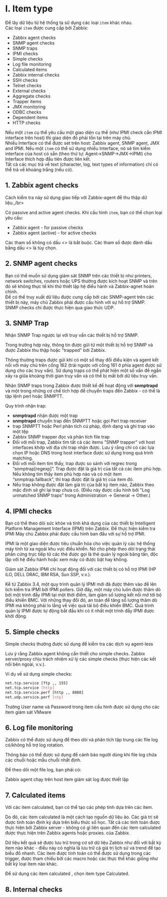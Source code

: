 # I. Item type

Để lây dữ liệu từ hệ thống ta sử dụng các loại `item` khác nhau.</br>
Các loại `item` được cung cấp bởi Zabbix:

- Zabbix agent checks
- SNMP agent checks
- SNMP traps
- IPMI checks
- Simple checks
- Log file monitoring
- Calculated items
- Zabbix internal checks
- SSH checks
- Telnet checks
- External checks
- Aggregate checks
- Trapper items
- JMX monitoring
- ODBC checks
- Dependent items
- HTTP checks

Nếu một `item` cụ thể yêu cầu một giao diện cụ thể (như IPMI check cần IPMI interface trên host) thì giao diện đó phải tồn tại trên máy chủ.</br>
Nhiều Interface có thể được set trên host: Zabbix agent, SNMP agent, JMX and IPMI. Nếu một `item` có thể sử dụng nhiều Interface, nó sẽ tìm kiếm interface của host có sẵn (theo thứ tự: Agent→SNMP→JMX→IPMI) cho Interface thích hợp đầu tiên được liên kết.</br>
Tất cả các mục trả về text (character, log, text types of information) chỉ có thể trả về khoảng trắng (nếu có).
## 1. Zabbix agent checks

Cách kiểm tra này sử dụng giao tiếp với Zabbix-agent để thu thập dữ liệu.,/br>

Có passive and active agent checks. Khi cấu hình `item`, bạn có thể chọn loại yêu cầu:
- Zabbix agent - for passive checks
- Zabbix agent (active) - for active checks

Các tham số không có dấu <> là bắt buộc. Các tham số được đánh dấu bằng dấu <> là tùy chọn.
## 2. SNMP agent checks
Bạn có thể muốn sử dụng giám sát SNMP trên các thiết bị như  printers, network switches, routers hoặc UPS thường được kích hoạt SNMP và trên đó sẽ không thực tế khi thử thiết lập hệ điều hành và Zabbix-agnet hoàn chỉnh.</br>
Để có thể truy xuất dữ liệu được cung cấp bởi các SNMP-agent trên các thiết bị này, máy chủ Zabbix phải được cấu hình với sự hỗ trợ SNMP.</br>
SNMP checks chỉ được thực hiện qua giao thức UDP.
## 3. SNMP Trap

Nhận SNMP  Trap ngược lại với truy vấn các thiết bị hỗ trợ SNMP.
 
Trong trường hợp này, thông tin được gửi từ một thiết bị hỗ trợ SNMP và được Zabbix thu thập hoặc "trapped" bởi Zabbix.

Thông thường traps được gửi khi có một số thay đổi điều kiện và agent kết nối với máy chủ trên cổng 162 (trái ngược với cổng 161 ở phía agent được sử dụng cho các truy vấn). Sử dụng traps có thể phát hiện một số vấn đề ngắn xảy ra giữa khoảng thời gian truy vấn và có thể bị mất bởi dữ liệu truy vấn.

Nhận SNMP traps trong Zabbix được thiết kế để hoạt động với **snmptrapd** và một trong những cơ chế tích hợp để chuyển traps đến Zabbix - có thể là tập lệnh perl hoặc SNMPTT.

Quy trình nhận trap:

- **snmptrapd** nhận được một trap
- **snmptrapd** chuyển trap đến SNMPTT hoặc gọi Perl trap receiver
- trap SNMPTT hoặc Perl phân tích cú pháp, định dạng và ghi trap vào một tệp
- Zabbix SNMP trapper đọc và phân tích file trap
- Đối với mỗi trap, Zabbix tìm tất cả các items "SNMP trapper" với host interfaces khớp với địa chỉ trap nhận được. Lưu ý rằng chỉ có các lựa chọn IP hoặc DNS trong host interface được sử dụng trong quá trình matching.
- Đối với mỗi item tìm thấy, trap được so sánh với regrec trong “snmptrap[regexp]”. Trap được đặt là giá trị của tất cả các item phù hợp. Nếu không tìm thấy item phù hợp nào và có một item “snmptrap.fallback”, thì trap được đặt là giá trị của item đó.
- Nếu trap không được đặt làm giá trị của bất kỳ item nào, Zabbix theo mặc định sẽ ghi lại trap chưa có. (Điều này được cấu hình bởi "Log unmatched SNMP traps" trong Administration → General → Other.)
## 4. IPMI checks

Bạn có thể theo dõi sức khỏe và tính khả dụng của các thiết bị Intelligent Platform Management Interface (IPMI) trên Zabbix. Để thực hiện kiểm tra IPMI Máy chủ Zabbix phải được cấu hình ban đầu với sự hỗ trợ IPMI.

IPMI là một giao diện được tiêu chuẩn hóa cho việc quản lý các hệ thống máy tính từ xa ngoài khu vực điều khiển. Nó cho phép theo dõi trạng thái phần cứng trực tiếp từ các thẻ được gọi là thẻ quản lý ngoài băng tần, độc lập với hệ điều hành hoặc xem máy có được bật hay không.

Giám sát Zabbix IPMI chỉ hoạt động đối với các thiết bị có hỗ trợ IPMI (HP iLO, DELL DRAC, IBM RSA, Sun SSP, v.v.).

Kể từ Zabbix 3.4, một quy trình quản lý IPMI mới đã được thêm vào để lên lịch kiểm tra IPMI bởi IPMI pollers. Giờ đây, một máy chủ luôn được thăm dò bởi một trình đẩy IPMI tại một thời điểm, làm giảm số lượng kết nối mở tới bộ điều khiển BMC. Với những thay đổi đó, an toàn để tăng số lượng thăm dò IPMI mà không phải lo lắng về việc quá tải bộ điều khiển BMC. Quá trình quản lý IPMI được tự động bắt đầu khi có ít nhất một trình đẩy IPMI được khởi động.
## 5. Simple checks

Simple checks thường được sử dụng để kiểm tra các dịch vụ agent-less

Lưu ý rằng Zabbix agent không cần thiết cho simple checks. Zabbix server/proxy chịu trách nhiệm xử lý các simple checks (thực hiện các kết nối bên ngoài, v.v.).

Ví dụ về sử dụng simple checks:
```sh
net.tcp.service [ftp ,, 155] 
net.tcp.service [http] 
net.tcp.service.perf [http ,, 8080] 
net.udp.service.perf [ntp]
```
Trường User name và Password trong item cấu hình được sử dụng cho các item giám sát VMware
## 6. Log file monitoring

Zabbix có thể được sử dụng để theo dõi và phân tích tập trung các file log có/không hỗ trợ log rotation.

Thông báo có thể được sử dụng để cảnh báo người dùng khi file log chứa các chuỗi hoặc mẫu chuỗi nhất định.

Để theo dõi một file log, bạn phải có:

Zabbix agent chạy trên host
item giám sát log được thiết lập

## 7. Calculated items
Với các item calculated, bạn có thể tạo các phép tính dựa trên các item.

Do đó, các item calculated là một cách tạo nguồn dữ liệu ảo. Các giá trị sẽ được tính toán định kỳ dựa trên biểu thức số học. Tất cả các tính toán được thực hiện bởi Zabbix server - không có gì liên quan đến các item calculated được thực hiện trên Zabbix agents hoặc proxies. của Zabbix.

Dữ liệu kết quả sẽ được lưu trữ trong cơ sở dữ liệu Zabbix như đối với bất kỳ item nào khác - điều này có nghĩa là lưu trữ cả giá trị lịch sử và trend để tạo biểu đồ nhanh. Các item được tính toán có thể được sử dụng trong các trigger, được tham chiếu bởi các macro hoặc các thực thể khác giống như bất kỳ loại item nào khác.

Để sử dụng các item calculated , chọn item type Calculated.
## 8. Internal checks
